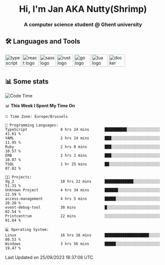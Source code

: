 <h1 align="center">Hi, I'm Jan AKA Nutty(Shrimp)</h1>
<h3 align="center">A computer science student @ Ghent university</h3>

<h2 align="left">🛠️ Languages and Tools</h2>

###

<div align="left">
  <img src="https://cdn.jsdelivr.net/gh/devicons/devicon/icons/typescript/typescript-original.svg" height="40" width="52" alt="typescript logo"  />
  <img src="https://cdn.jsdelivr.net/gh/devicons/devicon/icons/react/react-original.svg" height="40" width="52" alt="react logo"  />
  <img src="https://cdn.jsdelivr.net/gh/devicons/devicon/icons/sass/sass-original.svg" height="40" width="52" alt="sass logo"  />
  <img src="https://cdn.jsdelivr.net/gh/devicons/devicon/icons/rust/rust-plain.svg" height="40" width="52" alt="rust logo"  />
  <img src="https://cdn.jsdelivr.net/gh/devicons/devicon/icons/go/go-original.svg" height="40" width="52" alt="go logo"  />
  <img src="https://cdn.jsdelivr.net/gh/devicons/devicon/icons/lua/lua-original.svg" height="40" width="52" alt="lua logo"  />
  <img src="https://cdn.jsdelivr.net/gh/devicons/devicon/icons/docker/docker-original.svg" height="40" width="52" alt="docker logo"  />
</div>

<h2>📊 Some stats</h2>

<!--START_SECTION:waka-->
![Code Time](http://img.shields.io/badge/Code%20Time-3%2C701%20hrs%204%20mins-blue)

📊 **This Week I Spent My Time On** 

```text
🕑︎ Time Zone: Europe/Brussels

💬 Programming Languages: 
TypeScript               8 hrs 24 mins       ██████████░░░░░░░░░░░░░░░   41.61 % 
YAML                     2 hrs 24 mins       ███░░░░░░░░░░░░░░░░░░░░░░   11.95 % 
Ruby                     2 hrs 8 mins        ███░░░░░░░░░░░░░░░░░░░░░░   10.57 % 
ERB                      2 hrs 2 mins        ███░░░░░░░░░░░░░░░░░░░░░░   10.07 % 
TSQL                     1 hr 25 mins        ██░░░░░░░░░░░░░░░░░░░░░░░   07.02 % 

🐱‍💻 Projects: 
dg_2                     10 hrs 22 mins      █████████████░░░░░░░░░░░░   51.31 % 
Unknown Project          4 hrs 34 mins       ██████░░░░░░░░░░░░░░░░░░░   22.59 % 
access-management        4 hrs 5 mins        █████░░░░░░░░░░░░░░░░░░░░   20.26 % 
event-debug-tool         30 mins             █░░░░░░░░░░░░░░░░░░░░░░░░   02.54 % 
Printcentrum             22 mins             ░░░░░░░░░░░░░░░░░░░░░░░░░   01.84 % 

💻 Operating System: 
Linux                    16 hrs 16 mins      ████████████████████░░░░░   80.53 % 
Windows                  3 hrs 56 mins       █████░░░░░░░░░░░░░░░░░░░░   19.47 % 
```


 Last Updated on 25/09/2023 18:37:08 UTC
<!--END_SECTION:waka-->
